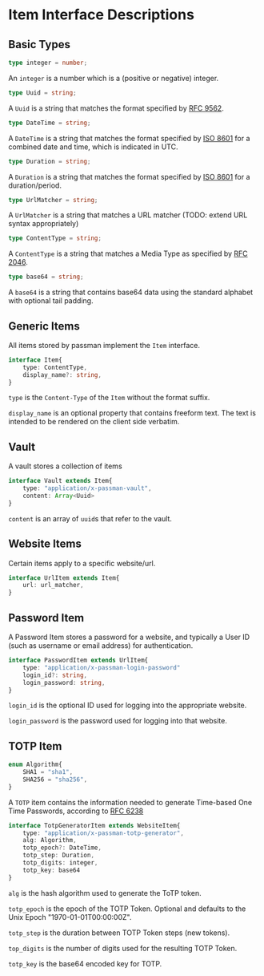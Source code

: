 # Item Interface Descriptions

## Basic Types

```ts
type integer = number;
```

An `integer` is a number which is a (positive or negative) integer.

```ts
type Uuid = string;
```

A `Uuid` is a string that matches the format specified by [RFC 9562](https://www.rfc-editor.org/rfc/rfc9562.html).

```ts
type DateTime = string;
```

A `DateTime` is a string that matches the format specified by [ISO 8601](https://en.wikipedia.org/wiki/ISO_8601) for a combined date and time, which is indicated in UTC.

```ts
type Duration = string;
```

A `Duration` is a string that matches the format specified by [ISO 8601](https://en.wikipedia.org/wiki/ISO_8601) for a duration/period.

```ts
type UrlMatcher = string;
```
A `UrlMatcher` is a string that matches a URL matcher (TODO: extend URL syntax appropriately)

```ts
type ContentType = string;
```

A `ContentType` is a string that matches a Media Type as specified by [RFC 2046](https://www.rfc-editor.org/rfc/rfc2046.html).

```ts
type base64 = string;
```

A `base64` is a string that contains base64 data using the standard alphabet with optional tail padding.

## Generic Items

All items stored by passman implement the `Item` interface.

```ts
interface Item{
    type: ContentType,
    display_name?: string,
}
```

`type` is the `Content-Type` of the `Item` without the format suffix.

`display_name` is an optional property that contains freeform text. The text is intended to be rendered on the client side verbatim.

## Vault

A vault stores a collection of items

```ts
interface Vault extends Item{
    type: "application/x-passman-vault",
    content: Array<Uuid>
}
```

`content` is an array of `uuid`s that refer to the vault.


## Website Items

Certain items apply to a specific website/url.

```ts
interface UrlItem extends Item{
    url: url_matcher,
}
```

## Password Item

A Password Item stores a password for a website, and typically a User ID (such as username or email address) for authentication.

```ts
interface PasswordItem extends UrlItem{
    type: "application/x-passman-login-password"
    login_id?: string,
    login_password: string,
}
```

`login_id` is the optional ID used for logging into the appropriate website.

`login_password` is the password used for logging into that website.

## TOTP Item

```ts
enum Algorithm{
    SHA1 = "sha1",
    SHA256 = "sha256",
}
```

A `TOTP` item contains the information needed to generate Time-based One Time Passwords, according to [RFC 6238](https://datatracker.ietf.org/doc/html/rfc6238) 

```ts
interface TotpGeneratorItem extends WebsiteItem{
    type: "application/x-passman-totp-generator",
    alg: Algorithm,
    totp_epoch?: DateTime,
    totp_step: Duration,
    totp_digits: integer,
    totp_key: base64
}
```

`alg` is the hash algorithm used to generate the ToTP token.

`totp_epoch` is the epoch of the TOTP Token. Optional and defaults to the Unix Epoch "1970-01-01T00:00:00Z".

`totp_step` is the duration between TOTP Token steps (new tokens).

`top_digits` is the number of digits used for the resulting TOTP Token.

`totp_key` is the base64 encoded key for TOTP.

